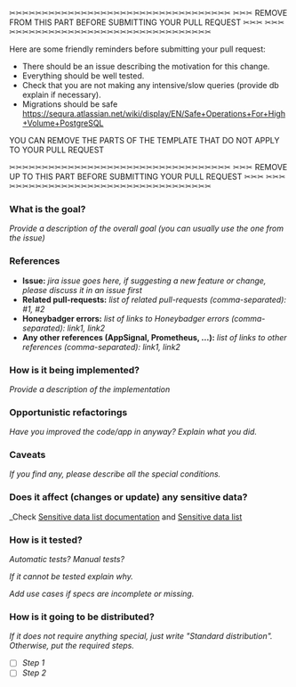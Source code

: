 ✂✂✂✂✂✂✂✂✂✂✂✂✂✂✂✂✂✂✂✂✂✂✂✂✂✂✂✂✂✂✂✂✂✂
✂✂✂ REMOVE FROM THIS PART BEFORE SUBMITTING YOUR PULL REQUEST ✂✂✂
✂✂✂✂✂✂✂✂✂✂✂✂✂✂✂✂✂✂✂✂✂✂✂✂✂✂✂✂✂✂✂✂✂✂

Here are some friendly reminders before submitting your pull request:

- There should be an issue describing the motivation for this change.
- Everything should be well tested.
- Check that you are not making any intensive/slow queries (provide db explain if necessary).
- Migrations should be safe https://sequra.atlassian.net/wiki/display/EN/Safe+Operations+For+High+Volume+PostgreSQL

YOU CAN REMOVE THE PARTS OF THE TEMPLATE THAT DO NOT APPLY TO YOUR PULL REQUEST

✂✂✂✂✂✂✂✂✂✂✂✂✂✂✂✂✂✂✂✂✂✂✂✂✂✂✂✂✂✂✂✂✂✂
✂✂✂ REMOVE UP TO THIS PART BEFORE SUBMITTING YOUR PULL REQUEST ✂✂✂
✂✂✂✂✂✂✂✂✂✂✂✂✂✂✂✂✂✂✂✂✂✂✂✂✂✂✂✂✂✂✂✂✂✂

### What is the goal?

_Provide a description of the overall goal (you can usually use the one from the issue)_

### References
* **Issue:** _jira issue goes here, if suggesting a new feature or change, please discuss it in an issue first_
* **Related pull-requests:** _list of related pull-requests (comma-separated): #1, #2_
* **Honeybadger errors:** _list of links to Honeybadger errors (comma-separated): link1, link2_
* **Any other references (AppSignal, Prometheus, ...):** _list of links to other references (comma-separated): link1, link2_

### How is it being implemented?

_Provide a description of the implementation_

### Opportunistic refactorings

_Have you improved the code/app in anyway? Explain what you did._

### Caveats

_If you find any, please describe all the special conditions._

### Does it affect (changes or update) any sensitive data?

_Check [Sensitive data list documentation](../blob/master/docs/sensitive_data/README.md) and [Sensitive data list](../blob/master/docs/sensitive_data/sensitive-data.yml)

### How is it tested?

_Automatic tests? Manual tests?_

_If it cannot be tested explain why._

_Add use cases if specs are incomplete or missing._

 ### How is it going to be distributed?

_If it does not require anything special, just write "Standard distribution". Otherwise, put the required steps._

- [ ] _Step 1_
- [ ] _Step 2_
